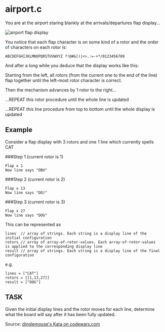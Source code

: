 # airport.c

You are at the airport staring blankly at the arrivals/departures flap display...

![airport flap display](http://www.airport-arrivals-departures.com/img/meta/1200_630_arrivals-departures.png "Airport display")

You notice that each flap character is on some kind of a rotor and the order of characters on each rotor is:

```
ABCDEFGHIJKLMNOPQRSTUVWXYZ ?!@#&()|<>.:=-+*/0123456789
```

And after a long while you deduce that the display works like this:

Starting from the left, all rotors (from the current one to the end of the line) flap together until the left-most rotor character is correct.

Then the mechanism advances by 1 rotor to the right...

...REPEAT this rotor procedure until the whole line is updated

...REPEAT this line procedure from top to bottom until the whole display is updated

## Example

Consider a flap display with 3 rotors and one 1 line which currently spells CAT

###Step 1 (current rotor is 1)

    Flap x 1
    Now line says "DBU"

###Step 2 (current rotor is 2)

    Flap x 13
    Now line says "DO)"

###Step 3 (current rotor is 3)

    Flap x 27
    Now line says "DOG"

This can be represented as

```
lines  // array of strings. Each string is a display line of the initial configuration
rotors // array of array-of-rotor-values. Each array-of-rotor-values is applied to the corresponding display line
result // array of strings. Each string is a display line of the final configuration
```
e.g.

```
lines = ["CAT"]
rotors = [[1,13,27]]
result = ["DOG"]
```
## TASK

Given the initial display lines and the rotor moves for each line, determine what the board will say after it has been fully updated.


Source:  [dinglemouse's Kata on codewars.com](https://www.codewars.com/kata/airport-arrivals-slash-departures-number-1 "codewars.com")